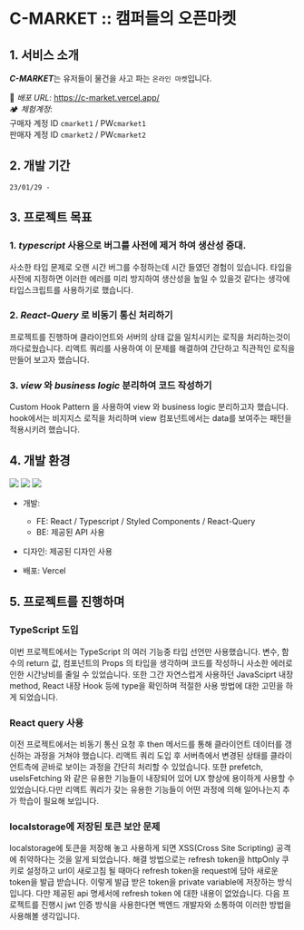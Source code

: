 # C-MARKET :: 캠퍼들의 오픈마켓

## <span id='1'>1. 서비스 소개</span>

***C-MARKET***는 유저들이 물건을 사고 파는 `온라인 마켓`입니다.  

🔗 *배포 URL*: https://c-market.vercel.app/<br>
🏕  *체험계정*:     
구매자 계정 ID `cmarket1` /  PW`cmarket1`  
판매자 계정 ID `cmarket2` /  PW`cmarket2`  
               
## <span id='3'>2. 개발 기간</span>
`23/01/29 -`

## <span id='4'>3. 프로젝트 목표</span>

### 1. ***typescript*** 사용으로 버그를 사전에 제거 하여 생산성 증대.  

  사소한 타입 문제로 오랜 시간 버그를 수정하는데 시간 들였던 경험이 있습니다. 타입을 사전에 지정하면 이러한 에러를 미리 방지하여 생산성을 높일 수 있을것 같다는 생각에 타입스크립트를 사용하기로 했습니다.  
  
### 2. ***React-Query*** 로 비동기 통신 처리하기  

  프로젝트를 진행하며 클라이언트와 서버의 상태 값을 일치시키는 로직을 처리하는것이 까다로웠습니다. 리액트 쿼리를 사용하여 이 문제를 해결하여 간단하고 직관적인 로직을 만들어 보고자 했습니다.  
  
### 3. ***view*** 와 ***business logic*** 분리하여 코드 작성하기  

  Custom Hook Pattern 을 사용하여  view 와 business logic 분리하고자 했습니다. hook에서는 비지지스 로직을 처리하며 view 컴포넌트에서는 data를 보여주는 패턴을 적용시키려 했습니다.
  
## <span id='7'>4. 개발 환경</span>

<img src='https://img.shields.io/badge/react-61DAFB?style=for-the-badge&logo=react&logoColor=black'> <img src="https://img.shields.io/badge/TypeScript-3178C6?style=for-the-badg&logo=TypeScript&logoColor=white"> <img src='https://img.shields.io/badge/styled-components-DB7093?style=for-the-badge&logo=styled-components&logoColor=black'>

- 개발: 
    * FE: React / Typescript / Styled Components / React-Query
    * BE: 제공된 API 사용
  
- 디자인: 제공된 디자인 사용

- 배포: Vercel

## <span id='12'>5. 프로젝트를 진행하며</span>  
### TypeScript 도입
이번 프로젝트에서는 TypeScript 의 여러 기능중 타입 선언만 사용했습니다. 변수, 함수의 return 값, 컴포넌트의 Props 의 타입을 생각하며 코드를 작성하니 사소한 에러로 인한 시간낭비를 줄일 수 있었습니다. 또한 그간 자연스럽게 사용하던 JavaSciprt 내장 method, React 내장 Hook 등에 type을 확인하며 적절한 사용 방법에 대한 고민을 하게 되었습니다.
### React query 사용  
이전 프로젝트에서는 비동기 통신 요청 후 then 메서드를 통해 클라이언트 데이터를 갱신하는 과정을 거쳐야 했습니다. 리액트 쿼리 도입 후 서버측에서 변경된 상태를 클라이언트측에 곧바로 보이는 과정을 간단히 처리할 수 있었습니다. 또한 prefetch, useIsFetching 와 같은 유용한 기능들이 내장되어 있어 UX 향상에 용이하게 사용할 수 있었습니다.다만 리액트 쿼리가 갖는 유용한 기능들이 어떤 과정에 의해 일어나는지 추가 학습이 필요해 보입니다.

### localstorage에 저장된 토큰 보안 문제  
localstorage에 토큰을 저장해 놓고 사용하게 되면 XSS(Cross Site Scripting) 공격에 취약하다는 것을 알게 되었습니다. 해결 방법으로는 refresh token을 httpOnly 쿠키로 설정하고 url이 새로고침 될 때마다 refresh token을 request에 담아 새로운 token을 발급 받습니다. 이렇게 발급 받은 token을 private variable에 저장하는 방식입니다. 다만 제공된 api 명세서에 refresh token 에 대한 내용이 없었습니다. 다음 프로젝트를 진행시 jwt 인증 방식을 사용한다면 백엔드 개발자와 소통하여 이러한 방법을 사용해볼 생각입니다.





